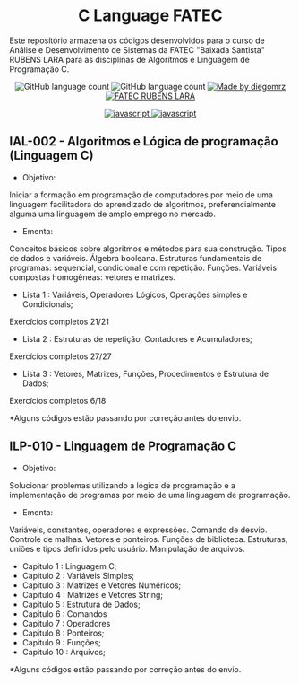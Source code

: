 <h1 align="center">
  C Language FATEC
</h1>

<p>Este reposítório armazena os códigos desenvolvidos para o curso de Análise e Desenvolvimento de Sistemas da FATEC "Baixada Santista" RUBENS LARA para as disciplinas de Algoritmos e Linguagem de Programação C. </p>

<p align="center">
  <img alt="GitHub language count" src="https://img.shields.io/github/last-commit/diegomrz/c-language-fatec">
  
  <img alt="GitHub language count" src="https://img.shields.io/github/languages/count/diegomrz/c-language-fatec">
  
  <a href="https://www.linkedin.com/in/diegomrz/">
    <img alt="Made by diegomrz" src="https://img.shields.io/badge/linkedin-diegomrz-blue">
  </a>

  <a href="https://skylab.rocketseat.com.br/journey/starter">
    <img alt="FATEC RUBENS LARA" src="https://img.shields.io/badge/ADS-Fatec Rubens Lara-blue">
  </a>
  
</p>
  <p align="center">
      <a href="https://fatecrl.edu.br/cursos/analise-e-desenvolvimento-de-sistemas/grades">
        <img alt="javascript" src="https://img.shields.io/badge/Algorítmos-IAL002-brightgreen"> 
      </a>
      <a href="https://fatecrl.edu.br/cursos/analise-e-desenvolvimento-de-sistemas/grades">
        <img alt="javascript" src="https://img.shields.io/badge/Linguagem C-ILP010-brightgreen"> 
      </a>
  </p>
  

## IAL-002 - Algoritmos e Lógica de programação (Linguagem C)
- Objetivo:
<p>Iniciar a formação em programação de computadores por meio de uma linguagem facilitadora do aprendizado de algoritmos, preferencialmente alguma uma linguagem de amplo emprego no mercado. </p>

- Ementa:
<p>Conceitos básicos sobre algoritmos e métodos para sua construção. Tipos de dados e variáveis. Álgebra booleana. Estruturas fundamentais de programas: sequencial, condicional e com repetição. Funções. Variáveis compostas homogêneas: vetores e matrizes. </p>
  
- Lista 1 : Variáveis, Operadores Lógicos, Operações simples e Condicionais; 
<p> Exercícios completos 21/21</p>

- Lista 2 : Estruturas de repetição, Contadores e Acumuladores; 
<p> Exercícios completos 27/27</p>

- Lista 3 : Vetores, Matrizes, Funções, Procedimentos e Estrutura de Dados;
<p> Exercícios completos 6/18</p>
<p> *Alguns códigos estão passando por correção antes do envio.</p>


## ILP-010 - Linguagem de Programação C
- Objetivo:
<p>Solucionar problemas utilizando a lógica de programação e a implementação de programas por meio de uma linguagem de programação.  </p>

- Ementa:
<p>Variáveis, constantes, operadores e expressões. Comando de desvio. Controle de malhas. Vetores e ponteiros. Funções de biblioteca. Estruturas, uniões e tipos definidos pelo usuário. Manipulação de arquivos.  </p>

- Capitulo 1 : Linguagem C; 
- Capitulo 2 : Variáveis Simples; 
- Capitulo 3 : Matrizes e Vetores Numéricos;
- Capitulo 4 : Matrizes e Vetores String;
- Capitulo 5 : Estrutura de Dados;
- Capitulo 6 : Comandos
- Capitulo 7 : Operadores
- Capitulo 8 : Ponteiros;
- Capitulo 9 : Funções;
- Capitulo 10 : Arquivos;
<p> *Alguns códigos estão passando por correção antes do envio.</p>
